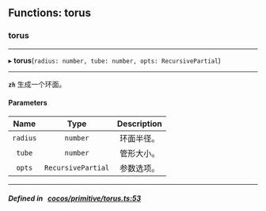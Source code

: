 ## Functions: torus

### torus


___
▸ **torus**(`radius: number, tube: number, opts: RecursivePartial`)
___


**`zh`** 
生成一个环面。



#### Parameters

| Name | Type | Description |
| :------: | :------: | :------: |
| `radius` | `number` | 环面半径。  |
| `tube` | `number` | 管形大小。  |
| `opts` | `RecursivePartial` | 参数选项。  |

___


##### Defined in &nbsp;   [cocos/primitive/torus.ts:53](https://github.com/cocos-creator/engine/blob/c7bf6b8a9/cocos/primitive/torus.ts#L53)&nbsp;
